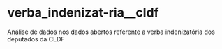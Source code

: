 # verba_indenizat-ria__cldf
Análise de dados nos dados abertos referente a verba indenizatória dos deputados da CLDF
